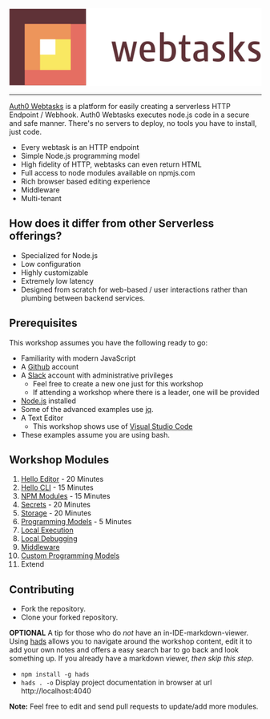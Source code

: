 <img src="images/webtasks.svg" width="900px" />

---

[Auth0 Webtasks](https://webtask.io) is a platform for easily creating a serverless HTTP Endpoint / Webhook. Auth0 Webtasks executes node.js code in a secure and safe manner. There's no servers to deploy, no tools you have to install, just code. 

* Every webtask is an HTTP endpoint
* Simple Node.js programming model
* High fidelity of HTTP, webtasks can even return HTML
* Full access to node modules available on npmjs.com
* Rich browser based editing experience
* Middleware
* Multi-tenant

## How does it differ from other Serverless offerings?

* Specialized for Node.js
* Low configuration
* Highly customizable
* Extremely low latency
* Designed from scratch for web-based / user interactions rather than plumbing between backend services.
 
## Prerequisites

This workshop assumes you have the following ready to go:

- Familiarity with modern JavaScript 
- A [Github](https://github.com/) account
- A [Slack](https://slack.com/) account with administrative privileges
  - Feel free to create a new one just for this workshop 
  - If attending a workshop where there is a leader, one will be provided
- [Node.js](https://nodejs.org/en/) installed
- Some of the advanced examples use [jq](https://stedolan.github.io/jq/).
- A Text Editor
  - This workshop shows use of [Visual Studio Code](https://code.visualstudio.com/)
- These examples assume you are using bash.

## Workshop Modules

1. [Hello Editor](modules/hello-editor.md) - 20 Minutes
1. [Hello CLI](modules/hello-cli.md) - 15 Minutes
1. [NPM Modules](modules/npm-modules.md) - 15 Minutes
1. [Secrets](modules/secrets.md) - 20 Minutes
1. [Storage](modules/storage.md) - 20 Minutes
1. [Programming Models](modules/programming-models.md) - 5 Minutes
1. [Local Execution](modules/local-execution.md)
1. [Local Debugging](modules/local-debugging.md)
1. [Middleware](modules/middleware.md)
1. [Custom Programming Models](modules/custom-programming-models.md)
1. Extend

## Contributing

- Fork the repository.
- Clone your forked repository.

__OPTIONAL__ A tip for those who do *not* have an in-IDE-markdown-viewer. 
Using [hads](https://github.com/sinedied/hads) allows you to navigate around the
workshop content, edit it to add your own notes and offers a easy search bar to
go back and look something up. If you already have a markdown viewer, *then skip
this step*.

- `npm install -g hads`
- `hads . -o` Display project documentation in browser at url http://localhost:4040

**Note:** Feel free to edit and send pull requests to update/add more modules.